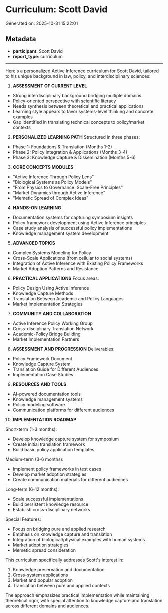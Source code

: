 # Curriculum: Scott David

Generated on: 2025-10-31 15:22:01

## Metadata

- **participant**: Scott David
- **report_type**: curriculum

---

Here's a personalized Active Inference curriculum for Scott David, tailored to his unique background in law, policy, and interdisciplinary sciences:

1. **ASSESSMENT OF CURRENT LEVEL**
- Strong interdisciplinary background bridging multiple domains
- Policy-oriented perspective with scientific literacy
- Needs synthesis between theoretical and practical applications
- Learning style appears to favor systems-level thinking and concrete examples
- Gap identified in translating technical concepts to policy/market contexts

2. **PERSONALIZED LEARNING PATH**
Structured in three phases:
- Phase 1: Foundations & Translation (Months 1-2)
- Phase 2: Policy Integration & Applications (Months 3-4)
- Phase 3: Knowledge Capture & Dissemination (Months 5-6)

3. **CORE CONCEPTS MODULES**
- "Active Inference Through Policy Lens"
- "Biological Systems as Policy Models"
- "From Physics to Governance: Scale-Free Principles"
- "Market Dynamics through Active Inference"
- "Memetic Spread of Complex Ideas"

4. **HANDS-ON LEARNING**
- Documentation systems for capturing symposium insights
- Policy framework development using Active Inference principles
- Case study analysis of successful policy implementations
- Knowledge management system development

5. **ADVANCED TOPICS**
- Complex Systems Modeling for Policy
- Cross-Scale Applications (from cellular to social systems)
- Integration of Active Inference with Existing Policy Frameworks
- Market Adoption Patterns and Resistance

6. **PRACTICAL APPLICATIONS**
Focus areas:
- Policy Design Using Active Inference
- Knowledge Capture Methods
- Translation Between Academic and Policy Languages
- Market Implementation Strategies

7. **COMMUNITY AND COLLABORATION**
- Active Inference Policy Working Group
- Cross-disciplinary Translation Network
- Academic-Policy Bridge Building
- Market Implementation Partners

8. **ASSESSMENT AND PROGRESSION**
Deliverables:
- Policy Framework Document
- Knowledge Capture System
- Translation Guide for Different Audiences
- Implementation Case Studies

9. **RESOURCES AND TOOLS**
- AI-powered documentation tools
- Knowledge management systems
- Policy modeling software
- Communication platforms for different audiences

10. **IMPLEMENTATION ROADMAP**

Short-term (1-3 months):
- Develop knowledge capture system for symposium
- Create initial translation framework
- Build basic policy application templates

Medium-term (3-6 months):
- Implement policy frameworks in test cases
- Develop market adoption strategies
- Create communication materials for different audiences

Long-term (6-12 months):
- Scale successful implementations
- Build persistent knowledge resource
- Establish cross-disciplinary networks

Special Features:
- Focus on bridging pure and applied research
- Emphasis on knowledge capture and translation
- Integration of biological/physical examples with human systems
- Market adoption strategies
- Memetic spread consideration

This curriculum specifically addresses Scott's interest in:
1. Knowledge preservation and documentation
2. Cross-system applications
3. Market and popular adoption
4. Translation between pure and applied contexts

The approach emphasizes practical implementation while maintaining theoretical rigor, with special attention to knowledge capture and translation across different domains and audiences.